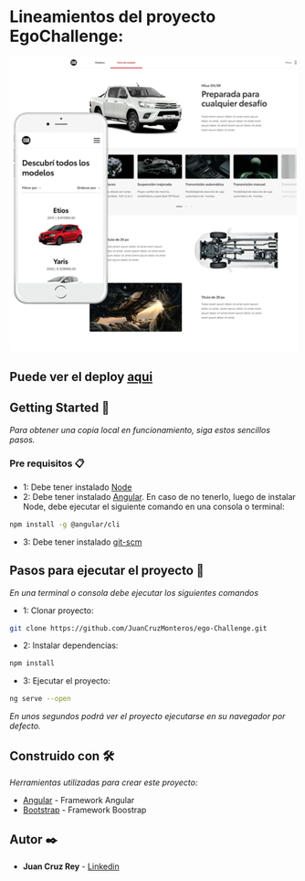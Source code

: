 # Lineamientos del proyecto EgoChallenge:
  
<p align="center">
<img src="https://raw.githubusercontent.com/JuanCruzMonteros/TeamPlatinoRookieFAQs/master/lineamientos.png" />
</p>

## Puede ver el deploy [aqui](https://juancruzmonteros.github.io/ego-Challenge/)

## Getting Started  🚀
_Para obtener una copia local en funcionamiento, siga estos sencillos pasos._

### Pre requisitos 📋
- 1: Debe tener instalado [Node](https://nodejs.org/es/download/)
- 2: Debe tener instalado [Angular](https://cli.angular.io/). En caso de no tenerlo, luego de instalar Node, debe ejecutar el siguiente comando en una consola o terminal:
```sh
npm install -g @angular/cli
```
- 3: Debe tener instalado [git-scm](https://git-scm.com/downloads)

## Pasos para ejecutar el proyecto 🔧
_En una terminal o consola debe ejecutar los siguientes comandos_

- 1: Clonar proyecto:
```sh
git clone https://github.com/JuanCruzMonteros/ego-Challenge.git
```
- 2: Instalar dependencias:
```sh
npm install
```
- 3: Ejecutar el proyecto:
```sh
ng serve --open
```
_En unos segundos podrá ver el proyecto ejecutarse en su navegador por defecto._

## Construido con 🛠️
_Herramientas utilizadas para crear este proyecto:_

* [Angular](https://angular.io/) - Framework Angular
* [Bootstrap](https://getbootstrap.com/) - Framework Boostrap

## Autor ✒️
* **Juan Cruz Rey** - [Linkedin](https://www.linkedin.com/in/jcr-2019)


